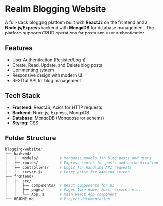 # Realm Blogging Website

A full-stack blogging platform built with **ReactJS** on the frontend and a **Node.js/Express** backend with **MongoDB** for database management. The platform supports CRUD operations for posts and user authentication.

## Features
- User Authentication (Register/Login)
- Create, Read, Update, and Delete blog posts
- Commenting system
- Responsive design with modern UI
- RESTful API for blog management

## Tech Stack
- **Frontend**: ReactJS, Axios for HTTP requests
- **Backend**: Node.js, Express, MongoDB
- **Database**: MongoDB (Mongoose for schema)
- **Styling**: CSS

## Folder Structure

```bash
blogging-website/
├── backend/
│   ├── models/          # Mongoose models for blog posts and users
│   ├── routes/          # Express routes for posts and authentication
│   ├── controllers/     # Logic for handling API requests
│   └── server.js        # Entry point for backend server
├── frontend/
│   ├── src/
│   │   ├── components/  # React components for UI
│   │   ├── pages/       # Pages like Home, Post, Create, etc.
│   │   └── App.js       # Main React App component
└── README.md            # Project documentation

